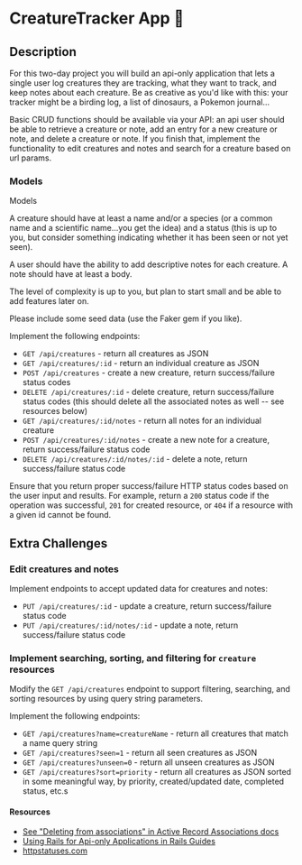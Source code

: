 # CreatureTracker App 🐾

## Description

For this two-day project you will build an api-only application that lets a single user log creatures they are tracking, what they want to track, and keep notes about each creature. Be as creative as you'd like with this: your tracker might be a birding log, a list of dinosaurs, a Pokemon journal...

Basic CRUD functions should be available via your API: an api user should be able to retrieve a creature or note, add an entry for a new creature or note, and delete a creature or note. If you finish that, implement the functionality to edit creatures and notes and search for a creature based on url params.

### Models  
Models

A creature should have at least a name and/or a species (or a common name and a scientific name...you get the idea) and a status (this is up to you, but consider something indicating whether it has been seen or not yet seen).

A user should have the ability to add descriptive notes for each creature. A note should have at least a body.

The level of complexity is up to you, but plan to start small and be able to add features later on.

Please include some seed data (use the Faker gem if you like).

Implement the following endpoints:

- `GET /api/creatures` - return all creatures as JSON
- `GET /api/creatures/:id` - return an individual creature as JSON
- `POST /api/creatures` - create a new creature, return success/failure status codes
- `DELETE /api/creatures/:id` - delete creature, return success/failure status codes (this should delete all the associated notes as well -- see resources below)
- `GET /api/creatures/:id/notes` - return all notes for an individual creature
- `POST /api/creatures/:id/notes` - create a new note for a creature, return success/failure status code
- `DELETE /api/creatures/:id/notes/:id` - delete a note, return success/failure status code

Ensure that you return proper success/failure HTTP status codes based on the user input and results. For example, return a `200` status code if the operation was successful, `201` for created resource, or `404` if a resource with a given id cannot be found.

## Extra Challenges

### Edit creatures and notes

Implement endpoints to accept updated data for creatures and notes:

* `PUT /api/creatures/:id` - update a creature, return success/failure status code
* `PUT /api/creatures/:id/notes/:id` - update a note, return success/failure status code

### Implement searching, sorting, and filtering for `creature` resources

Modify the `GET /api/creatures` endpoint to support filtering, searching, and sorting resources by using query string parameters.

Implement the following endpoints:

- `GET /api/creatures?name=creatureName` - return all creatures that match a name query string
- `GET /api/creatures?seen=1` - return all seen creatures as JSON
- `GET /api/creatures?unseen=0` - return all unseen creatures as JSON
- `GET /api/creatures?sort=priority` - return all creatures as JSON sorted in some meaningful way, by priority, created/updated date, completed status, etc.s

#### Resources

- [See "Deleting from associations" in Active Record Associations docs](http://api.rubyonrails.org/classes/ActiveRecord/Associations/ClassMethods.html)
- [Using Rails for Api-only Applications in Rails Guides](http://guides.rubyonrails.org/api_app.html)
- [httpstatuses.com](https://httpstatuses.com)